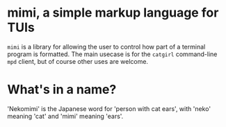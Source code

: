 # mimi, a simple markup language for TUIs

`mimi` is a library for allowing the user to control how part of a terminal
program is formatted. The main usecase is for the `catgirl` command-line `mpd`
client, but of course other uses are welcome.

# What's in a name?

'Nekomimi' is the Japanese word for 'person with cat ears', with 'neko' meaning
'cat' and 'mimi' meaning 'ears'.
